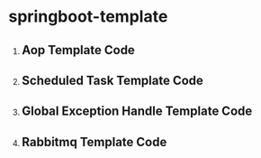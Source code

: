 # springboot-template
1. ## Aop Template Code

2. ## Scheduled Task Template Code

3. ## Global Exception Handle Template Code

4. ## Rabbitmq Template Code